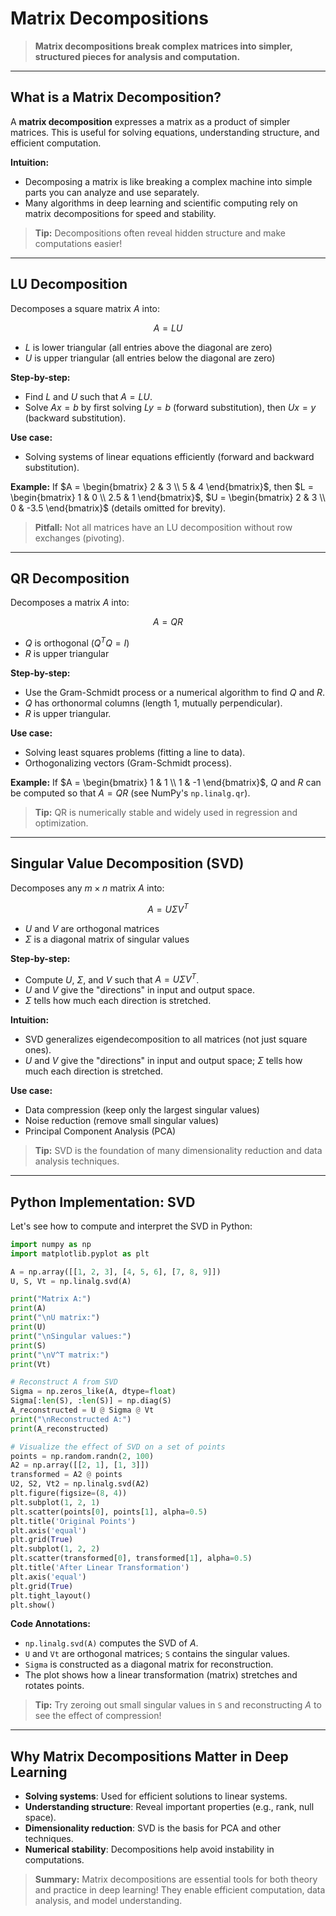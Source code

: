 # Matrix Decompositions

> **Matrix decompositions break complex matrices into simpler, structured pieces for analysis and computation.**

---

## What is a Matrix Decomposition?

A **matrix decomposition** expresses a matrix as a product of simpler matrices. This is useful for solving equations, understanding structure, and efficient computation.

**Intuition:**
- Decomposing a matrix is like breaking a complex machine into simple parts you can analyze and use separately.
- Many algorithms in deep learning and scientific computing rely on matrix decompositions for speed and stability.

> **Tip:** Decompositions often reveal hidden structure and make computations easier!

---

## LU Decomposition

Decomposes a square matrix $A$ into:

```math
A = LU
```

- $L$ is lower triangular (all entries above the diagonal are zero)
- $U$ is upper triangular (all entries below the diagonal are zero)

**Step-by-step:**
- Find $L$ and $U$ such that $A = LU$.
- Solve $Ax = b$ by first solving $Ly = b$ (forward substitution), then $Ux = y$ (backward substitution).

**Use case:**
- Solving systems of linear equations efficiently (forward and backward substitution).

**Example:**
If $`A = \begin{bmatrix} 2 & 3 \\ 5 & 4 \end{bmatrix}`$, then $`L = \begin{bmatrix} 1 & 0 \\ 2.5 & 1 \end{bmatrix}`$, $`U = \begin{bmatrix} 2 & 3 \\ 0 & -3.5 \end{bmatrix}`$ (details omitted for brevity).

> **Pitfall:** Not all matrices have an LU decomposition without row exchanges (pivoting).

---

## QR Decomposition

Decomposes a matrix $A$ into:

```math
A = QR
```

- $Q$ is orthogonal ($Q^T Q = I$)
- $R$ is upper triangular

**Step-by-step:**
- Use the Gram-Schmidt process or a numerical algorithm to find $Q$ and $R$.
- $Q$ has orthonormal columns (length 1, mutually perpendicular).
- $R$ is upper triangular.

**Use case:**
- Solving least squares problems (fitting a line to data).
- Orthogonalizing vectors (Gram-Schmidt process).

**Example:**
If $A = \begin{bmatrix} 1 & 1 \\ 1 & -1 \end{bmatrix}$, $Q$ and $R$ can be computed so that $A = QR$ (see NumPy's `np.linalg.qr`).

> **Tip:** QR is numerically stable and widely used in regression and optimization.

---

## Singular Value Decomposition (SVD)

Decomposes any $m \times n$ matrix $A$ into:

```math
A = U\Sigma V^T
```

- $U$ and $V$ are orthogonal matrices
- $\Sigma$ is a diagonal matrix of singular values

**Step-by-step:**
- Compute $U$, $\Sigma$, and $V$ such that $A = U\Sigma V^T$.
- $U$ and $V$ give the "directions" in input and output space.
- $\Sigma$ tells how much each direction is stretched.

**Intuition:**
- SVD generalizes eigendecomposition to all matrices (not just square ones).
- $U$ and $V$ give the "directions" in input and output space; $\Sigma$ tells how much each direction is stretched.

**Use case:**
- Data compression (keep only the largest singular values)
- Noise reduction (remove small singular values)
- Principal Component Analysis (PCA)

> **Tip:** SVD is the foundation of many dimensionality reduction and data analysis techniques.

---

## Python Implementation: SVD

Let's see how to compute and interpret the SVD in Python:

```python
import numpy as np
import matplotlib.pyplot as plt

A = np.array([[1, 2, 3], [4, 5, 6], [7, 8, 9]])
U, S, Vt = np.linalg.svd(A)

print("Matrix A:")
print(A)
print("\nU matrix:")
print(U)
print("\nSingular values:")
print(S)
print("\nV^T matrix:")
print(Vt)

# Reconstruct A from SVD
Sigma = np.zeros_like(A, dtype=float)
Sigma[:len(S), :len(S)] = np.diag(S)
A_reconstructed = U @ Sigma @ Vt
print("\nReconstructed A:")
print(A_reconstructed)

# Visualize the effect of SVD on a set of points
points = np.random.randn(2, 100)
A2 = np.array([[2, 1], [1, 3]])
transformed = A2 @ points
U2, S2, Vt2 = np.linalg.svd(A2)
plt.figure(figsize=(8, 4))
plt.subplot(1, 2, 1)
plt.scatter(points[0], points[1], alpha=0.5)
plt.title('Original Points')
plt.axis('equal')
plt.grid(True)
plt.subplot(1, 2, 2)
plt.scatter(transformed[0], transformed[1], alpha=0.5)
plt.title('After Linear Transformation')
plt.axis('equal')
plt.grid(True)
plt.tight_layout()
plt.show()
```

**Code Annotations:**
- `np.linalg.svd(A)` computes the SVD of $A$.
- `U` and `Vt` are orthogonal matrices; `S` contains the singular values.
- `Sigma` is constructed as a diagonal matrix for reconstruction.
- The plot shows how a linear transformation (matrix) stretches and rotates points.

> **Tip:** Try zeroing out small singular values in `S` and reconstructing $A$ to see the effect of compression!

---

## Why Matrix Decompositions Matter in Deep Learning

- **Solving systems**: Used for efficient solutions to linear systems.
- **Understanding structure**: Reveal important properties (e.g., rank, null space).
- **Dimensionality reduction**: SVD is the basis for PCA and other techniques.
- **Numerical stability**: Decompositions help avoid instability in computations.

> **Summary:** Matrix decompositions are essential tools for both theory and practice in deep learning! They enable efficient computation, data analysis, and model understanding. 